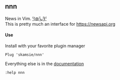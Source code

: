 ## nnn

News in Vim. [⁽(◍˃̵͈̑ᴗ˂̵͈̑)⁽](https://github.com/skamsie/nnn/raw/master/nnn.png)  
This is pretty much an interface for https://newsapi.org

#### Use

Install with your favorite plugin manager

`Plug 'skamsie/nnn'`

Everything else is in the [documentation](https://github.com/skamsie/nnn/raw/master/doc/nnn.txt)

`:help nnn`

